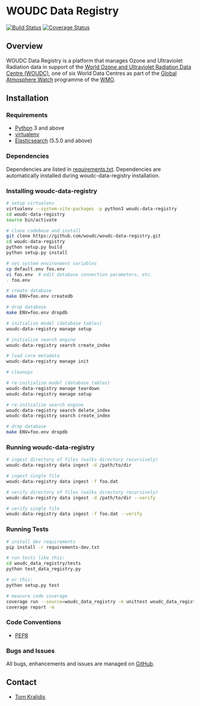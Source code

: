 # WOUDC Data Registry

[![Build Status](https://travis-ci.org/woudc/woudc-data-registry.png)](https://travis-ci.org/woudc/woudc-data-registry)
[![Coverage Status](https://coveralls.io/repos/github/woudc/woudc-data-registry/badge.svg?branch=master)](https://coveralls.io/github/woudc/woudc-data-registry?branch=master)

## Overview

WOUDC Data Registry is a platform that manages Ozone and Ultraviolet
Radiation data in support of the [World Ozone and Ultraviolet Radiation Data
Centre (WOUDC)](https://woudc.org), one of six World Data Centres as part of
the [Global Atmosphere Watch](http://www.wmo.int/gaw) programme of the
[WMO](http://www.wmo.int).


## Installation

### Requirements
- [Python](https://www.python.org) 3 and above
- [virtualenv](https://virtualenv.pypa.io/)
- [Elasticsearch](https://www.elastic.co/products/elasticsearch) (5.5.0 and above)

### Dependencies
Dependencies are listed in [requirements.txt](requirements.txt). Dependencies
are automatically installed during woudc-data-registry installation.

### Installing woudc-data-registry

```bash
# setup virtualenv
virtualenv --system-site-packages -p python3 woudc-data-registry
cd woudc-data-registry
source bin/activate

# clone codebase and install
git clone https://github.com/woudc/woudc-data-registry.git
cd woudc-data-registry
python setup.py build
python setup.py install

# set system environment variables
cp default.env foo.env
vi foo.env  # edit database connection parameters, etc.
. foo.env

# create database
make ENV=foo.env createdb

# drop database
make ENV=foo.env dropdb

# initialize model (database tables)
woudc-data-registry manage setup

# initialize search engine
woudc-data-registry search create_index

# load core metadata
woudc-data-registry manage init

# cleanups

# re-initialize model (database tables)
woudc-data-registry manage teardown
woudc-data-registry manage setup

# re-initialize search engine
woudc-data-registry search delete_index
woudc-data-registry search create_index

# drop database
make ENV=foo.env dropdb

```

### Running woudc-data-registry

```bash
# ingest directory of files (walks directory recursively)
woudc-data-registry data ingest -d /path/to/dir

# ingest single file
woudc-data-registry data ingest -f foo.dat

# verify directory of files (walks directory recursively)
woudc-data-registry data ingest -d /path/to/dir --verify

# verify single file
woudc-data-registry data ingest -f foo.dat --verify

```

### Running Tests

```bash
# install dev requirements
pip install -r requirements-dev.txt

# run tests like this:
cd woudc_data_registry/tests
python test_data_registry.py

# or this:
python setup.py test

# measure code coverage
coverage run --source=woudc_data_registry -m unittest woudc_data_registry.tests.test_data_registry
coverage report -m
```

### Code Conventions

* [PEP8](https://www.python.org/dev/peps/pep-0008)

### Bugs and Issues

All bugs, enhancements and issues are managed on [GitHub](https://github.com/woudc/woudc-data-registry/issues).

## Contact

* [Tom Kralidis](https://github.com/tomkralidis)
